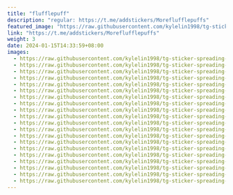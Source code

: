 ```yaml
---
title: "flufflepuff"
description: "regular: https://t.me/addstickers/Moreflufflepuffs"
featured_image: "https://raw.githubusercontent.com/kylelin1998/tg-sticker-spreading-worldwide-images/main/img/6001f115-19cc-4128-95d8-d6f6e3caceb8.jpg"
link: "https://t.me/addstickers/Moreflufflepuffs"
weight: 3
date: 2024-01-15T14:33:59+08:00
images:
  - https://raw.githubusercontent.com/kylelin1998/tg-sticker-spreading-worldwide-images/main/img/6001f115-19cc-4128-95d8-d6f6e3caceb8.jpg
  - https://raw.githubusercontent.com/kylelin1998/tg-sticker-spreading-worldwide-images/main/img/510ca501-02d4-4c4d-b29b-4fdbfe195cef.jpg
  - https://raw.githubusercontent.com/kylelin1998/tg-sticker-spreading-worldwide-images/main/img/17bdcad7-fc05-4c47-8fe1-61c977b440cd.jpg
  - https://raw.githubusercontent.com/kylelin1998/tg-sticker-spreading-worldwide-images/main/img/d94d8607-a06c-4df9-b800-911da8076cec.jpg
  - https://raw.githubusercontent.com/kylelin1998/tg-sticker-spreading-worldwide-images/main/img/4267b770-2153-46a1-b5c7-351d7499ceaf.jpg
  - https://raw.githubusercontent.com/kylelin1998/tg-sticker-spreading-worldwide-images/main/img/dc397028-ddef-43db-9268-0f770b0de8cb.jpg
  - https://raw.githubusercontent.com/kylelin1998/tg-sticker-spreading-worldwide-images/main/img/92c9d2fe-6bca-499a-ab55-8767599ca144.jpg
  - https://raw.githubusercontent.com/kylelin1998/tg-sticker-spreading-worldwide-images/main/img/dbf49844-3623-4962-8a49-542d108d40c4.jpg
  - https://raw.githubusercontent.com/kylelin1998/tg-sticker-spreading-worldwide-images/main/img/98b8458a-d0f6-4b69-be65-b71bc150e572.jpg
  - https://raw.githubusercontent.com/kylelin1998/tg-sticker-spreading-worldwide-images/main/img/f682e0cc-5b0b-4adb-9e36-3c11816e821c.jpg
  - https://raw.githubusercontent.com/kylelin1998/tg-sticker-spreading-worldwide-images/main/img/6f7861b2-aa60-465d-a7ac-84b8f7007b9e.jpg
  - https://raw.githubusercontent.com/kylelin1998/tg-sticker-spreading-worldwide-images/main/img/58a92aca-2249-4b4d-965a-0327f77df096.jpg
  - https://raw.githubusercontent.com/kylelin1998/tg-sticker-spreading-worldwide-images/main/img/cc9892ee-095b-48c0-8bb4-a3c79bea2e37.jpg
  - https://raw.githubusercontent.com/kylelin1998/tg-sticker-spreading-worldwide-images/main/img/2ef7c337-5a15-4ad8-bd25-0a8fb2f4a620.jpg
  - https://raw.githubusercontent.com/kylelin1998/tg-sticker-spreading-worldwide-images/main/img/06a4465e-91b6-405f-b4c8-1065bfe7473b.jpg
  - https://raw.githubusercontent.com/kylelin1998/tg-sticker-spreading-worldwide-images/main/img/6db73f7b-effd-4beb-b037-3069d0098470.jpg
  - https://raw.githubusercontent.com/kylelin1998/tg-sticker-spreading-worldwide-images/main/img/247dbc38-a926-4817-b5ee-4de128319a52.jpg
  - https://raw.githubusercontent.com/kylelin1998/tg-sticker-spreading-worldwide-images/main/img/99fdf0ac-f824-43b7-a3cc-bb2f18a67b42.jpg
  - https://raw.githubusercontent.com/kylelin1998/tg-sticker-spreading-worldwide-images/main/img/a2892039-ffb2-4916-90ad-117a004efa1e.jpg
  - https://raw.githubusercontent.com/kylelin1998/tg-sticker-spreading-worldwide-images/main/img/31352628-231b-4d13-b27b-3caa26975961.jpg
---
```

